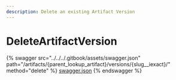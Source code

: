 ```yaml
---
description: Delete an existing Artifact Version
---
```


# DeleteArtifactVersion

{% swagger src="../../../.gitbook/assets/swagger.json" path="/artifacts/{parent_lookup_artifact}/versions/{slug__iexact}/" method="delete" %}
[swagger.json](../../../.gitbook/assets/swagger.json)
{% endswagger %}
